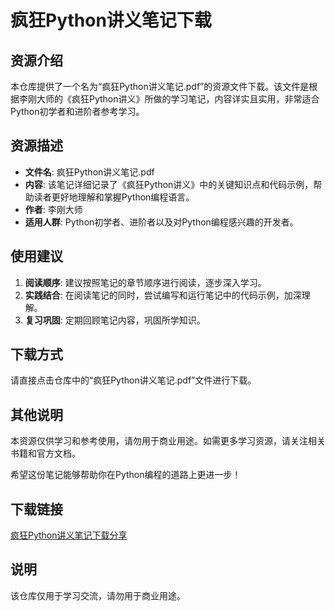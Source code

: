 # 疯狂Python讲义笔记下载

## 资源介绍

本仓库提供了一个名为“疯狂Python讲义笔记.pdf”的资源文件下载。该文件是根据李刚大师的《疯狂Python讲义》所做的学习笔记，内容详实且实用，非常适合Python初学者和进阶者参考学习。

## 资源描述

- **文件名**: 疯狂Python讲义笔记.pdf
- **内容**: 该笔记详细记录了《疯狂Python讲义》中的关键知识点和代码示例，帮助读者更好地理解和掌握Python编程语言。
- **作者**: 李刚大师
- **适用人群**: Python初学者、进阶者以及对Python编程感兴趣的开发者。

## 使用建议

1. **阅读顺序**: 建议按照笔记的章节顺序进行阅读，逐步深入学习。
2. **实践结合**: 在阅读笔记的同时，尝试编写和运行笔记中的代码示例，加深理解。
3. **复习巩固**: 定期回顾笔记内容，巩固所学知识。

## 下载方式

请直接点击仓库中的“疯狂Python讲义笔记.pdf”文件进行下载。

## 其他说明

本资源仅供学习和参考使用，请勿用于商业用途。如需更多学习资源，请关注相关书籍和官方文档。

希望这份笔记能够帮助你在Python编程的道路上更进一步！

## 下载链接
[疯狂Python讲义笔记下载分享](https://pan.quark.cn/s/e628aef73ec5)

## 说明

该仓库仅用于学习交流，请勿用于商业用途。
